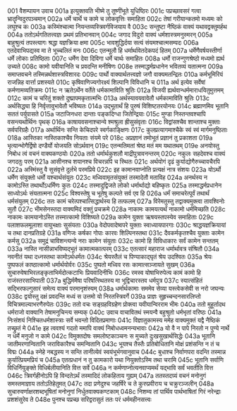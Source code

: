 001  वैशम्पायन उवाच
001a इत्युक्तवति भीष्मे तु तूष्णींभूते युधिष्ठिरः
001c पप्रच्छावसरं गत्वा भ्रातॄन्विदुरपञ्चमान्
002a धर्मे चार्थे च कामे च लोकवृत्तिः समाहिता
002c तेषां गरीयान्कतमो मध्यमः को लघुश्च कः
003a कस्मिंश्चात्मा नियन्तव्यस्त्रिवर्गविजयाय वै
003c सन्तुष्टा नैष्ठिकं वाक्यं यथावद्वक्तुमर्हथ
004a ततोऽर्थगतितत्त्वज्ञः प्रथमं प्रतिभानवान्
004c जगाद विदुरो वाक्यं धर्मशास्त्रमनुस्मरन्
005a बाहुश्रुत्यं तपस्त्यागः श्रद्धा यज्ञक्रिया क्षमा
005c भावशुद्धिर्दया सत्यं संयमश्चात्मसम्पदः
006a एतदेवाभिपद्यस्व मा ते भूच्चलितं मनः
006c एतन्मूलौ हि धर्मार्थावेतदेकपदं हितम्
007a धर्मेणैवर्षयस्तीर्णा धर्मे लोकाः प्रतिष्ठिताः
007c धर्मेण देवा दिविगा धर्मे चार्थः समाहितः
008a धर्मो राजन्गुणश्रेष्ठो मध्यमो ह्यर्थ उच्यते
008c कामो यवीयानिति च प्रवदन्ति मनीषिणः
008e तस्माद्धर्मप्रधानेन भवितव्यं यतात्मना
009a समाप्तवचने तस्मिन्नर्थशास्त्रविशारदः
009c पार्थो वाक्यार्थतत्त्वज्ञो जगौ वाक्यमतन्द्रितः
010a कर्मभूमिरियं राजन्निह वार्त्ता प्रशस्यते
010c कृषिवाणिज्यगोरक्ष्यं शिल्पानि विविधानि च
011a अर्थ इत्येव सर्वेषां कर्मणामव्यतिक्रमः
011c न ऋतेऽर्थेन वर्तेते धर्मकामाविति श्रुतिः
012a विजयी ह्यर्थवान्धर्ममाराधयितुमुत्तमम्
012c कामं च चरितुं शक्तो दुष्प्रापमकृतात्मभिः
013a अर्थस्यावयवावेतौ धर्मकामाविति श्रुतिः
013c अर्थसिद्ध्या हि निर्वृत्तावुभावेतौ भविष्यतः
014a उद्भूतार्थं हि पुरुषं विशिष्टतरयोनयः
014c ब्रह्माणमिव भूतानि सततं पर्युपासते
015a जटाजिनधरा दान्ताः पङ्कदिग्धा जितेन्द्रियाः
015c मुण्डा निस्तन्तवश्चापि वसन्त्यर्थार्थिनः पृथक्
016a काषायवसनाश्चान्ये श्मश्रुला ह्रीसुसंवृताः
016c विद्वांसश्चैव शान्ताश्च मुक्ताः सर्वपरिग्रहैः
017a अर्थार्थिनः सन्ति केचिदपरे स्वर्गकाङ्क्षिणः
017c कुलप्रत्यागमाश्चैके स्वं स्वं मार्गमनुष्ठिताः
018a आस्तिका नास्तिकाश्चैव नियताः संयमे परे
018c अप्रज्ञानं तमोभूतं प्रज्ञानं तु प्रकाशता
019a भृत्यान्भोगैर्द्विषो दण्डैर्यो योजयति सोऽर्थवान्
019c एतन्मतिमतां श्रेष्ठ मतं मम यथातथम्
019e अनयोस्तु निबोध त्वं वचनं वाक्यकण्ठयोः
020a ततो धर्मार्थकुशलौ माद्रीपुत्रावनन्तरम्
020c नकुलः सहदेवश्च वाक्यं जगदतुः परम्
021a आसीनश्च शयानश्च विचरन्नपि च स्थितः
021c अर्थयोगं दृढं कुर्याद्योगैरुच्चावचैरपि
022a अस्मिंस्तु वै सुसंवृत्ते दुर्लभे परमप्रिये
022c इह कामानवाप्नोति प्रत्यक्षं नात्र संशयः
023a योऽर्थो धर्मेण संयुक्तो धर्मो यश्चार्थसंयुतः
023c मध्विवामृतसंयुक्तं तस्मादेतौ मताविह
024a अनर्थस्य न कामोऽस्ति तथार्थोऽधर्मिणः कुतः
024c तस्मादुद्विजते लोको धर्मार्थाद्यो बहिष्कृतः
025a तस्माद्धर्मप्रधानेन साध्योऽर्थः संयतात्मना
025c विश्वस्तेषु च भूतेषु कल्पते सर्व एव हि
026a धर्मं समाचरेत्पूर्वं तथार्थं धर्मसंयुतम्
026c ततः कामं चरेत्पश्चात्सिद्धार्थस्य हि तत्फलम्
027a विरेमतुस्तु तद्वाक्यमुक्त्वा तावश्विनोः सुतौ
027c भीमसेनस्तदा वाक्यमिदं वक्तुं प्रचक्रमे
028a नाकामः कामयत्यर्थं नाकामो धर्ममिच्छति
028c नाकामः कामयानोऽस्ति तस्मात्कामो विशिष्यते
029a कामेन युक्ता ऋषयस्तपस्येव समाहिताः
029c पलाशफलमूलाशा वायुभक्षाः सुसंयताः
030a वेदोपवादेष्वपरे युक्ताः स्वाध्यायपारगाः
030c श्राद्धयज्ञक्रियायां च तथा दानप्रतिग्रहे
031a वणिजः कर्षका गोपाः कारवः शिल्पिनस्तथा
031c दैवकर्मकृतश्चैव युक्ताः कामेन कर्मसु
032a समुद्रं चाविशन्त्यन्ये नराः कामेन संयुताः
032c कामो हि विविधाकारः सर्वं कामेन सन्ततम्
033a नास्ति नासीन्नाभविष्यद्भूतं कामात्मकात्परम्
033c एतत्सारं महाराज धर्मार्थावत्र संश्रितौ
034a नवनीतं यथा दध्नस्तथा कामोऽर्थधर्मतः
034c श्रेयस्तैलं च पिण्याकाद्घृतं श्रेय उदश्वितः
035a श्रेयः पुष्पफलं काष्ठात्कामो धर्मार्थयोर्वरः
035c पुष्पतो मध्विव रसः कामात्सञ्जायते सुखम्
036a सुचारुवेषाभिरलङ्कृताभिर्मदोत्कटाभिः प्रियवादिनीभिः
036c रमस्व योषाभिरुपेत्य कामं कामो हि राजंस्तरसाभिपाती
037a बुद्धिर्ममैषा परिषत्स्थितस्य मा भूद्विचारस्तव धर्मपुत्र
037c स्यात्संहितं सद्भिरफल्गुसारं समेत्य वाक्यं परमानृशंस्यम्
038a धर्मार्थकामाः सममेव सेव्या यस्त्वेकसेवी स नरो जघन्यः
038c द्वयोस्तु दक्षं प्रवदन्ति मध्यं स उत्तमो यो निरतस्त्रिवर्गे
039a प्राज्ञः सुहृच्चन्दनसारलिप्तो विचित्रमाल्याभरणैरुपेतः
039c ततो वचः सङ्ग्रहविग्रहेण प्रोक्त्वा यवीयान्विरराम भीमः
040a ततो मुहूर्तादथ धर्मराजो वाक्यानि तेषामनुचिन्त्य सम्यक्
040c उवाच वाचावितथं स्मयन्वै बहुश्रुतो धर्मभृतां वरिष्ठः
041a निःसंशयं निश्चितधर्मशास्त्राः सर्वे भवन्तो विदितप्रमाणाः
041c विज्ञातुकामस्य ममेह वाक्यमुक्तं यद्वै नैष्ठिकं तच्छ्रुतं मे
041e इह त्ववश्यं गदतो ममापि वाक्यं निबोधध्वमनन्यभावाः
042a यो वै न पापे निरतो न पुण्ये नार्थे न धर्मे मनुजो न कामे
042c विमुक्तदोषः समलोष्टकाञ्चनः स मुच्यते दुःखसुखार्थसिद्धेः
043a भूतानि जातीमरणान्वितानि जराविकारैश्च समन्वितानि
043c भूयश्च तैस्तैः प्रतिबोधितानि मोक्षं प्रशंसन्ति न तं च विद्मः
044a स्नेहे नबद्धस्य न सन्ति तानीत्येवं स्वयंभूर्भगवानुवाच
044c बुधाश्च निर्वाणपरा वदन्ति तस्मान्न कुर्यात्प्रियमप्रियं च
045a एतत्प्रधानं न तु कामकारो यथा नियुक्तोऽस्मि तथा चरामि
045c भूतानि सर्वाणि विधिर्नियुङ्क्ते विधिर्बलीयानिति वित्त सर्वे
046a न कर्मणाप्नोत्यनवाप्यमर्थं यद्भावि सर्वं भवतीति वित्त
046c त्रिवर्गहीनोऽपि हि विन्दतेऽर्थं तस्मादिदं लोकहिताय गुह्यम्
047a ततस्तदग्र्यं वचनं मनोनुगं समस्तमाज्ञाय ततोऽतिहेतुमत्
047c तदा प्रणेदुश्च जहर्षिरे च ते कुरुप्रवीराय च चक्रुरञ्जलीन्
048a सुचारुवर्णाक्षरशब्दभूषितां मनोनुगां निर्धुतवाक्यकण्टकाम्
048c निशम्य तां पार्थिव पार्थभाषितां गिरं नरेन्द्राः प्रशशंसुरेव ते
048e पुनश्च पप्रच्छ सरिद्वरासुतं ततः परं धर्ममहीनसत्त्वः

